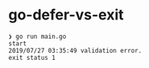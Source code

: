 # go-defer-vs-exit

```
❯ go run main.go
start
2019/07/27 03:35:49 validation error.
exit status 1
```
